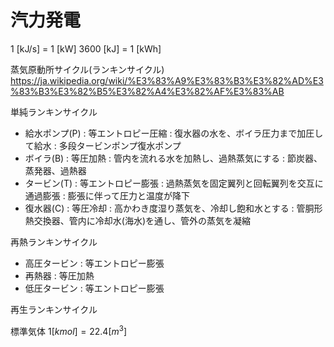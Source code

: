 # 汽力発電

1 [kJ/s] = 1 [kW]
3600 [kJ] = 1 [kWh]


蒸気原動所サイクル(ランキンサイクル)
https://ja.wikipedia.org/wiki/%E3%83%A9%E3%83%B3%E3%82%AD%E3%83%B3%E3%82%B5%E3%82%A4%E3%82%AF%E3%83%AB

単純ランキンサイクル
- 給水ポンプ(P) : 等エントロピー圧縮 : 復水器の水を、ボイラ圧力まで加圧して給水 : 多段タービンポンプ復水ポンプ
- ボイラ(B) : 等圧加熱 : 管内を流れる水を加熱し、過熱蒸気にする : 節炭器、蒸発器、過熱器
- タービン(T) : 等エントロピー膨張 : 過熱蒸気を固定翼列と回転翼列を交互に通過膨張 : 膨張に伴って圧力と温度が降下
- 復水器(C) : 等圧冷却 : 高かわき度湿り蒸気を、冷却し飽和水とする : 管胴形熱交換器、管内に冷却水(海水)を通し、管外の蒸気を凝縮


再熱ランキンサイクル
- 高圧タービン	: 等エントロピー膨張
- 再熱器	: 等圧加熱
- 低圧タービン	: 等エントロピー膨張


再生ランキンサイクル

標準気体
$1 [kmol] = 22.4 [m^3]$


